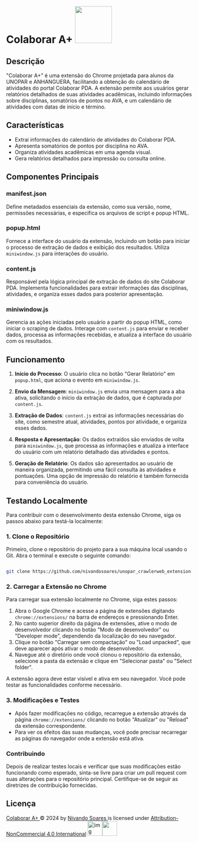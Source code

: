 

# Colaborar A+ <img src="/home/nivando/unopar_crawlerweb_extension/icon-128.png" width=100>

## Descrição
"Colaborar A+" é uma extensão do Chrome projetada para alunos da UNOPAR e ANHANGUERA, facilitando a obtenção do calendário de atividades do portal Colaborar PDA. A extensão permite aos usuários gerar relatórios detalhados de suas atividades acadêmicas, incluindo informações sobre disciplinas, somatórios de pontos no AVA, e um calendário de atividades com datas de início e término.

## Características
- Extrai informações do calendário de atividades do Colaborar PDA.
- Apresenta somatórios de pontos por disciplina no AVA.
- Organiza atividades acadêmicas em uma agenda visual.
- Gera relatórios detalhados para impressão ou consulta online.

## Componentes Principais

### manifest.json
Define metadados essenciais da extensão, como sua versão, nome, permissões necessárias, e especifica os arquivos de script e popup HTML.

### popup.html
Fornece a interface do usuário da extensão, incluindo um botão para iniciar o processo de extração de dados e exibição dos resultados. Utiliza `miniwindow.js` para interações do usuário.

### content.js
Responsável pela lógica principal de extração de dados do site Colaborar PDA. Implementa funcionalidades para extrair informações das disciplinas, atividades, e organiza esses dados para posterior apresentação.

### miniwindow.js
Gerencia as ações iniciadas pelo usuário a partir do popup HTML, como iniciar o scraping de dados. Interage com `content.js` para enviar e receber dados, processa as informações recebidas, e atualiza a interface do usuário com os resultados.

## Funcionamento

1. **Início do Processo**: O usuário clica no botão "Gerar Relatório" em `popup.html`, que aciona o evento em `miniwindow.js`.

2. **Envio da Mensagem**: `miniwindow.js` envia uma mensagem para a aba ativa, solicitando o início da extração de dados, que é capturada por `content.js`.

3. **Extração de Dados**: `content.js` extrai as informações necessárias do site, como semestre atual, atividades, pontos por atividade, e organiza esses dados.

4. **Resposta e Apresentação**: Os dados extraídos são enviados de volta para `miniwindow.js`, que processa as informações e atualiza a interface do usuário com um relatório detalhado das atividades e pontos.

5. **Geração de Relatório**: Os dados são apresentados ao usuário de maneira organizada, permitindo uma fácil consulta às atividades e pontuações. Uma opção de impressão do relatório é também fornecida para conveniência do usuário.

## Testando Localmente

Para contribuir com o desenvolvimento desta extensão Chrome, siga os passos abaixo para testá-la localmente:

### 1. Clone o Repositório

Primeiro, clone o repositório do projeto para a sua máquina local usando o Git. Abra o terminal e execute o seguinte comando:

```bash

git clone https://github.com/nivandosoares/unopar_crawlerweb_extension.git
```

### 2. Carregar a Extensão no Chrome

Para carregar sua extensão localmente no Chrome, siga estes passos:

1. Abra o Google Chrome e acesse a página de extensões digitando `chrome://extensions/` na barra de endereços e pressionando Enter.
2. No canto superior direito da página de extensões, ative o modo de desenvolvedor clicando no botão "Modo de desenvolvedor" ou "Developer mode", dependendo da localização do seu navegador.
3. Clique no botão "Carregar sem compactação" ou "Load unpacked", que deve aparecer após ativar o modo de desenvolvedor.
4. Navegue até o diretório onde você clonou o repositório da extensão, selecione a pasta da extensão e clique em "Selecionar pasta" ou "Select folder".

A extensão agora deve estar visível e ativa em seu navegador. Você pode testar as funcionalidades conforme necessário.

### 3. Modificações e Testes

- Após fazer modificações no código, recarregue a extensão através da página `chrome://extensions/` clicando no botão "Atualizar" ou "Reload" da extensão correspondente.
- Para ver os efeitos das suas mudanças, você pode precisar recarregar as páginas do navegador onde a extensão está ativa.

### Contribuindo

Depois de realizar testes locais e verificar que suas modificações estão funcionando como esperado, sinta-se livre para criar um pull request com suas alterações para o repositório principal. Certifique-se de seguir as diretrizes de contribuição fornecidas.

## Licença
[Colaborar A+ ](https://chromewebstore.google.com/detail/colaborar-a+/aigpjgbdkakibodbblbjfnnbgaajkbpn)© 2024 by [Nivando Soares ](https://github.com/nivandosoares)is licensed under [Attribution-NonCommercial 4.0 International](http://creativecommons.org/licenses/by-nc/4.0/?ref=chooser-v1) <img src="https://chooser-beta.creativecommons.org/img/cc-logo.f0ab4ebe.svg" alt="img" width=40px /><img src="https://chooser-beta.creativecommons.org/img/cc-by.21b728bb.svg" width=40px>